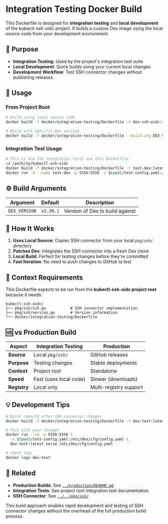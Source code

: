 # Integration Testing Docker Build

This Dockerfile is designed for **integration testing** and **local development** of the kubectl-ssh-oidc project. It builds a custom Dex image using the local source code from your development environment.

## 🎯 Purpose

- **Integration Testing**: Used by the project's integration test suite
- **Local Development**: Quick builds using your current local changes
- **Development Workflow**: Test SSH connector changes without publishing releases

## 🚀 Usage

### From Project Root
```bash
# Build using local source code
docker build -f docker/integration-testing/Dockerfile -t dex-ssh-oidc:test .

# Build with specific Dex version
docker build -f docker/integration-testing/Dockerfile --build-arg DEX_VERSION=v2.40.0 -t dex-ssh-oidc:test .
```

### Integration Test Usage
```bash
# This is how the integration tests use this Dockerfile
cd /path/to/kubectl-ssh-oidc
docker build -f docker/integration-testing/Dockerfile -t test-dex:latest .
docker run -d --name test-dex -p 5556:5556 -v $(pwd)/test-config.yaml:/etc/dex/cfg/config.yaml test-dex:latest
```

## ⚙️ Build Arguments

| Argument | Default | Description |
|----------|---------|-------------|
| `DEX_VERSION` | `v2.39.1` | Version of Dex to build against |

## 🔧 How It Works

1. **Uses Local Source**: Copies SSH connector from your local `pkg/ssh/` directory
2. **Patches Dex**: Integrates the SSH connector into a fresh Dex clone
3. **Local Build**: Perfect for testing changes before they're committed
4. **Fast Iteration**: No need to push changes to GitHub to test

## 📁 Context Requirements

This Dockerfile expects to be run from the **kubectl-ssh-oidc project root** because it needs:
```
kubectl-ssh-oidc/
├── pkg/ssh/ssh.go           # SSH connector implementation
├── pkg/ssh/version.go       # Version information
└── docker/integration-testing/Dockerfile
```

## 🆚 vs Production Build

| Aspect | Integration Testing | Production |
|--------|-------------------|------------|
| **Source** | Local `pkg/ssh/` | GitHub releases |
| **Purpose** | Testing changes | Stable deployments |
| **Context** | Project root | Standalone |
| **Speed** | Fast (uses local code) | Slower (downloads) |
| **Registry** | Local only | Multi-registry support |

## 💡 Development Tips

```bash
# Quick rebuild after SSH connector changes
docker build -f docker/integration-testing/Dockerfile -t dex-test:latest .

# Test with your changes
docker run --rm -p 5556:5556 \
  -v $(pwd)/test-config.yaml:/etc/dex/cfg/config.yaml \
  dex-test:latest serve /etc/dex/cfg/config.yaml

# Check logs
docker logs dex-test
```

## 🔗 Related

- **Production Builds**: See [`../production/README.md`](../production/README.md)
- **Integration Tests**: See project root integration test documentation
- **SSH Connector**: See [`../../pkg/ssh/`](../../pkg/ssh/)

This build approach enables rapid development and testing of SSH connector changes without the overhead of the full production build process.